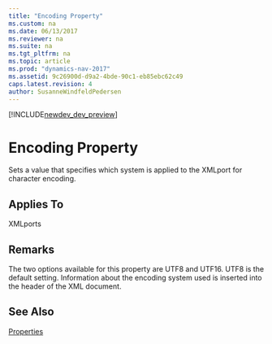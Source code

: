```yaml
---
title: "Encoding Property"
ms.custom: na
ms.date: 06/13/2017
ms.reviewer: na
ms.suite: na
ms.tgt_pltfrm: na
ms.topic: article
ms.prod: "dynamics-nav-2017"
ms.assetid: 9c26900d-d9a2-4bde-90c1-eb85ebc62c49
caps.latest.revision: 4
author: SusanneWindfeldPedersen
---
```


[!INCLUDE[newdev_dev_preview](../includes/newdev_dev_preview.md)]

# Encoding Property
Sets a value that specifies which system is applied to the XMLport for character encoding.  
  
## Applies To  
 XMLports  
  
## Remarks  
 The two options available for this property are UTF8 and UTF16. UTF8 is the default setting. Information about the encoding system used is inserted into the header of the XML document.  
  
## See Also  
 [Properties](devenv-properties.md)